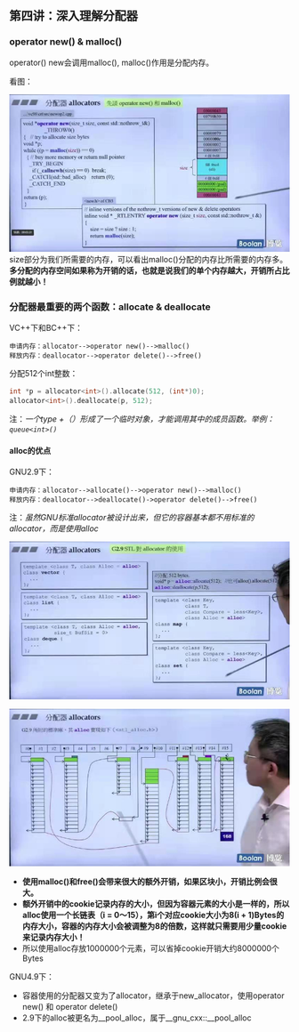 ## 第四讲：深入理解分配器

### operator new() & malloc()
operator() new会调用malloc(), malloc()作用是分配内存。

看图：

![malloc()分配的内存视图](img1.jpg)
size部分为我们所需要的内存，可以看出malloc()分配的内存比所需要的内存多。**多分配的内存空间如果称为开销的话，也就是说我们的单个内存越大，开销所占比例就越小！**

### 分配器最重要的两个函数：allocate & deallocate

VC++下和BC++下：
```
申请内存：allocator-->operator new()-->malloc()
释放内存：deallocator-->operator delete()-->free()
```

分配512个int整数：
```c++
int *p = allocator<int>().allocate(512, (int*)0);
allocator<int>().deallocate(p, 512);
```
注：*一个type +（）形成了一个临时对象，才能调用其中的成员函数。举例：`queue<int>()`*

#### alloc的优点

GNU2.9下：
```
申请内存：allocator-->allocate()-->operator new()-->malloc()
释放内存：deallocator-->deallocate()->operator delete()-->free()
```
注：*虽然GNU标准allocator被设计出来，但它的容器基本都不用标准的allocator，而是使用alloc*

![容器的分配器](img2.jpg)

![运行过程](img3.jpg)

* **使用malloc()和free()会带来很大的额外开销，如果区块小，开销比例会很大。**
* **额外开销中的cookie记录内存的大小，但因为容器元素的大小是一样的，所以alloc使用一个长链表（i = 0～15），第i个对应cookie大小为8(i + 1)Bytes的内存大小，容器的内存大小会被调整为8的倍数，这样就只需要用少量cookie来记录内存大小！**
* 所以使用alloc存放1000000个元素，可以省掉cookie开销大约8000000个Bytes

GNU4.9下：
* 容器使用的分配器又变为了allocator，继承于new_allocator，使用operator new() 和 operator delete()
* 2.9下的alloc被更名为__pool_alloc，属于__gnu_cxx::__pool_alloc
